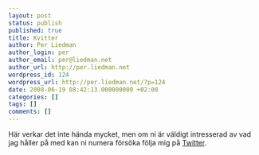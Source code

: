 ```yaml
---
layout: post
status: publish
published: true
title: Kvitter
author: Per Liedman
author_login: per
author_email: per@liedman.net
author_url: http://per.liedman.net
wordpress_id: 124
wordpress_url: http://per.liedman.net/?p=124
date: 2008-06-19 08:42:13.000000000 +02:00
categories: []
tags: []
comments: []
---
```

Här verkar det inte hända mycket, men om ni är väldigt intresserad av vad jag håller på med kan ni numera försöka följa mig på <a href="http://twitter.com/liedman">Twitter</a>.
